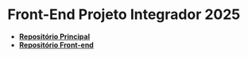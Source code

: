 # Front-End Projeto Integrador 2025

- **[Repositório Principal](https://github.com/FabioMoraiss/KeyRoom_Project)**
- **[Repositório Front-end](https://github.com/FabioMoraiss/KeyRoom_Frontend)**




